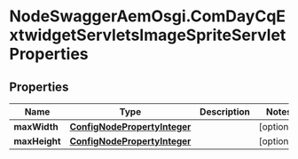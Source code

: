 # NodeSwaggerAemOsgi.ComDayCqExtwidgetServletsImageSpriteServletProperties

## Properties

Name | Type | Description | Notes
------------ | ------------- | ------------- | -------------
**maxWidth** | [**ConfigNodePropertyInteger**](ConfigNodePropertyInteger.md) |  | [optional] 
**maxHeight** | [**ConfigNodePropertyInteger**](ConfigNodePropertyInteger.md) |  | [optional] 


